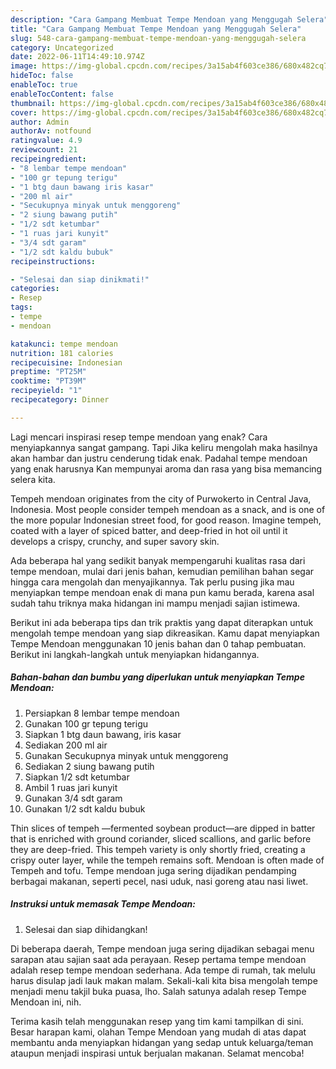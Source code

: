```yaml
---
description: "Cara Gampang Membuat Tempe Mendoan yang Menggugah Selera"
title: "Cara Gampang Membuat Tempe Mendoan yang Menggugah Selera"
slug: 548-cara-gampang-membuat-tempe-mendoan-yang-menggugah-selera
category: Uncategorized
date: 2022-06-11T14:49:10.974Z
image: https://img-global.cpcdn.com/recipes/3a15ab4f603ce386/680x482cq70/tempe-mendoan-foto-resep-utama.jpg
hideToc: false
enableToc: true
enableTocContent: false
thumbnail: https://img-global.cpcdn.com/recipes/3a15ab4f603ce386/680x482cq70/tempe-mendoan-foto-resep-utama.jpg
cover: https://img-global.cpcdn.com/recipes/3a15ab4f603ce386/680x482cq70/tempe-mendoan-foto-resep-utama.jpg
author: Admin
authorAv: notfound
ratingvalue: 4.9
reviewcount: 21
recipeingredient:
- "8 lembar tempe mendoan"
- "100 gr tepung terigu"
- "1 btg daun bawang iris kasar"
- "200 ml air"
- "Secukupnya minyak untuk menggoreng"
- "2 siung bawang putih"
- "1/2 sdt ketumbar"
- "1 ruas jari kunyit"
- "3/4 sdt garam"
- "1/2 sdt kaldu bubuk"
recipeinstructions:

- "Selesai dan siap dinikmati!"
categories:
- Resep
tags:
- tempe
- mendoan

katakunci: tempe mendoan 
nutrition: 181 calories
recipecuisine: Indonesian
preptime: "PT25M"
cooktime: "PT39M"
recipeyield: "1"
recipecategory: Dinner

---
```



Lagi mencari inspirasi resep tempe mendoan yang enak? Cara menyiapkannya sangat gampang. Tapi Jika keliru mengolah maka hasilnya akan hambar dan justru cenderung tidak enak. Padahal tempe mendoan yang enak harusnya Kan mempunyai aroma dan rasa yang bisa memancing selera kita.


Tempeh mendoan originates from the city of Purwokerto in Central Java, Indonesia. Most people consider tempeh mendoan as a snack, and is one of the more popular Indonesian street food, for good reason. Imagine tempeh, coated with a layer of spiced batter, and deep-fried in hot oil until it develops a crispy, crunchy, and super savory skin.

Ada beberapa hal yang sedikit banyak mempengaruhi kualitas rasa dari tempe mendoan, mulai dari jenis bahan, kemudian pemilihan bahan segar hingga cara mengolah dan menyajikannya. Tak perlu pusing jika mau menyiapkan tempe mendoan enak di mana pun kamu berada, karena asal sudah tahu triknya maka hidangan ini mampu menjadi sajian istimewa.


Berikut ini ada beberapa tips dan trik praktis yang dapat diterapkan untuk mengolah tempe mendoan yang siap dikreasikan. Kamu dapat menyiapkan Tempe Mendoan menggunakan 10 jenis bahan dan 0 tahap pembuatan. Berikut ini langkah-langkah untuk menyiapkan hidangannya.

<!--inarticleads1-->

##### Bahan-bahan dan bumbu yang diperlukan untuk menyiapkan Tempe Mendoan:

1. Persiapkan 8 lembar tempe mendoan
1. Gunakan 100 gr tepung terigu
1. Siapkan 1 btg daun bawang, iris kasar
1. Sediakan 200 ml air
1. Gunakan Secukupnya minyak untuk menggoreng
1. Sediakan 2 siung bawang putih
1. Siapkan 1/2 sdt ketumbar
1. Ambil 1 ruas jari kunyit
1. Gunakan 3/4 sdt garam
1. Gunakan 1/2 sdt kaldu bubuk


Thin slices of tempeh —fermented soybean product—are dipped in batter that is enriched with ground coriander, sliced scallions, and garlic before they are deep-fried. This tempeh variety is only shortly fried, creating a crispy outer layer, while the tempeh remains soft. Mendoan is often made of Tempeh and tofu. Tempe mendoan juga sering dijadikan pendamping berbagai makanan, seperti pecel, nasi uduk, nasi goreng atau nasi liwet. 

<!--inarticleads2-->

##### Instruksi untuk memasak Tempe Mendoan:


1. Selesai dan siap dihidangkan!

Di beberapa daerah, Tempe mendoan juga sering dijadikan sebagai menu sarapan atau sajian saat ada perayaan. Resep pertama tempe mendoan adalah resep tempe mendoan sederhana. Ada tempe di rumah, tak melulu harus disulap jadi lauk makan malam. Sekali-kali kita bisa mengolah tempe menjadi menu takjil buka puasa, lho. Salah satunya adalah resep Tempe Mendoan ini, nih. 

Terima kasih telah menggunakan resep yang tim kami tampilkan di sini. Besar harapan kami, olahan Tempe Mendoan yang mudah di atas dapat membantu anda menyiapkan hidangan yang sedap untuk keluarga/teman ataupun menjadi inspirasi untuk berjualan makanan. Selamat mencoba!
